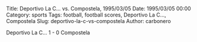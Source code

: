 Title: Deportivo La C… vs. Compostela, 1995/03/05
Date: 1995/03/05 00:00
Category: sports
Tags: football, football scores, Deportivo La C…, Compostela
Slug: deportivo-la-c-vs-compostela
Author: carbonero


Deportivo La C… 1 - 0 Compostela

